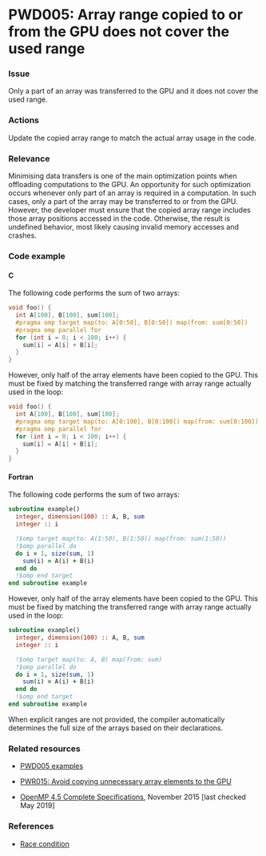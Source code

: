 # PWD005: Array range copied to or from the GPU does not cover the used range

### Issue

Only a part of an array was transferred to the GPU and it does not cover the
used range.

### Actions

Update the copied array range to match the actual array usage in the code.

### Relevance

Minimising data transfers is one of the main optimization points when offloading
computations to the GPU. An opportunity for such optimization occurs whenever
only part of an array is required in a computation. In such cases, only a part
of the array may be transferred to or from the GPU. However, the developer must
ensure that the copied array range includes those array positions accessed in
the code. Otherwise, the result is undefined behavior, most likely causing
invalid memory accesses and crashes.

### Code example

#### C

The following code performs the sum of two arrays:

```c
void foo() {
  int A[100], B[100], sum[100];
  #pragma omp target map(to: A[0:50], B[0:50]) map(from: sum[0:50])
  #pragma omp parallel for
  for (int i = 0; i < 100; i++) {
    sum[i] = A[i] + B[i];
  }
}
```

However, only half of the array elements have been copied to the GPU. This must
be fixed by matching the transferred range with array range actually used in the
loop:

```c
void foo() {
  int A[100], B[100], sum[100];
  #pragma omp target map(to: A[0:100], B[0:100]) map(from: sum[0:100])
  #pragma omp parallel for
  for (int i = 0; i < 100; i++) {
    sum[i] = A[i] + B[i];
  }
}
```

#### Fortran

The following code performs the sum of two arrays:

```f90
subroutine example()
  integer, dimension(100) :: A, B, sum
  integer :: i

  !$omp target map(to: A(1:50), B(1:50)) map(from: sum(1:50))
  !$omp parallel do
  do i = 1, size(sum, 1)
    sum(i) = A(i) + B(i)
  end do
  !$omp end target
end subroutine example
```

However, only half of the array elements have been copied to the GPU. This must
be fixed by matching the transferred range with array range actually used in
the loop:

```f90
subroutine example()
  integer, dimension(100) :: A, B, sum
  integer :: i

  !$omp target map(to: A, B) map(from: sum)
  !$omp parallel do
  do i = 1, size(sum, 1)
    sum(i) = A(i) + B(i)
  end do
  !$omp end target
end subroutine example
```

When explicit ranges are not provided, the compiler automatically determines
the full size of the arrays based on their declarations.


### Related resources

* [PWD005 examples](../PWD005)

* [PWR015: Avoid copying unnecessary array elements to the GPU](../PWR015/README.md)

* [OpenMP 4.5 Complete Specifications](https://www.openmp.org/wp-content/uploads/openmp-4.5.pdf),
November 2015 [last checked May 2019]

### References

* [Race condition](https://en.wikipedia.org/wiki/Race_condition)
